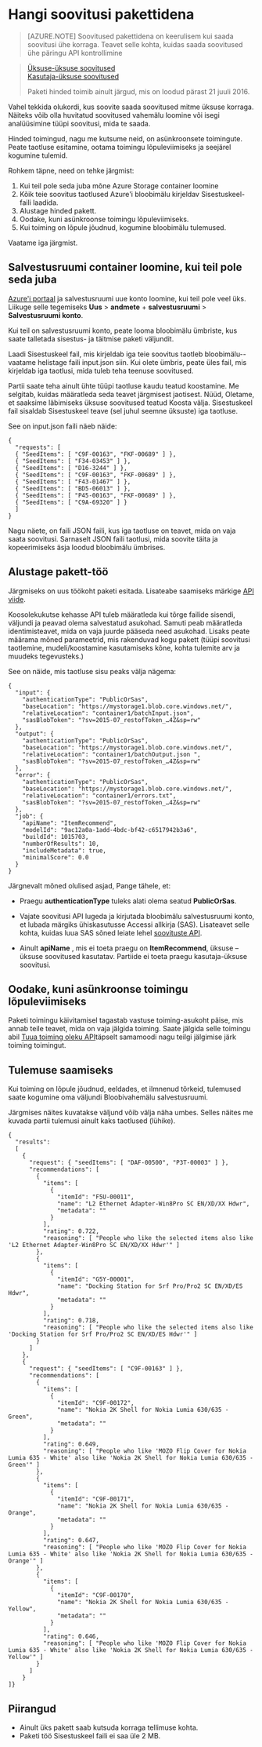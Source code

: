 
<properties
    pageTitle="Saada soovitused pakettidena: masina Õppekeskuse soovitused API | Microsoft Azure'i"
    description="Õppekeskuse soovitused--saada soovitused pakettidena Azure seadme"
    services="cognitive-services"
    documentationCenter=""
    authors="luiscabrer"
    manager="jhubbard"
    editor="cgronlun"/>

<tags
    ms.service="cognitive-services"
    ms.workload="data-services"
    ms.tgt_pltfrm="na"
    ms.devlang="na"
    ms.topic="article"
    ms.date="08/17/2016"
    ms.author="luisca"/>

# <a name="get-recommendations-in-batches"></a>Hangi soovitusi pakettidena

>[AZURE.NOTE] Soovitused pakettidena on keerulisem kui saada soovitusi ühe korraga. Teavet selle kohta, kuidas saada soovitused ühe päringu API kontrollimine

> [Üksuse-üksuse soovitused](https://westus.dev.cognitive.microsoft.com/docs/services/Recommendations.V4.0/operations/56f30d77eda5650db055a3d4)<br>
> [Kasutaja-üksuse soovitused](https://westus.dev.cognitive.microsoft.com/docs/services/Recommendations.V4.0/operations/56f30d77eda5650db055a3dd)
>
> Paketi hinded toimib ainult järgud, mis on loodud pärast 21 juuli 2016.


Vahel tekkida olukordi, kus soovite saada soovitused mitme üksuse korraga. Näiteks võib olla huvitatud soovitused vahemälu loomine või isegi analüüsimine tüüpi soovitusi, mida te saada.

Hinded toimingud, nagu me kutsume neid, on asünkroonsete toimingute. Peate taotluse esitamine, ootama toimingu lõpuleviimiseks ja seejärel kogumine tulemid.  

Rohkem täpne, need on tehke järgmist:

1.  Kui teil pole seda juba mõne Azure Storage container loomine
2.  Kõik teie soovitus taotlused Azure'i bloobimälu kirjeldav Sisestuskeel-faili laadida.
3.  Alustage hinded pakett.
4.  Oodake, kuni asünkroonse toimingu lõpuleviimiseks.
5.  Kui toiming on lõpule jõudnud, kogumine bloobimälu tulemused.

Vaatame iga järgmist.

## <a name="create-a-storage-container-if-you-dont-have-one-already"></a>Salvestusruumi container loomine, kui teil pole seda juba

[Azure'i portaal](https://portal.azure.com) ja salvestusruumi uue konto loomine, kui teil pole veel üks. Liikuge selle tegemiseks **Uus** > **andmete** + **salvestusruumi** > **Salvestusruumi konto**.

Kui teil on salvestusruumi konto, peate looma bloobimälu ümbriste, kus saate talletada sisestus- ja täitmise paketi väljundit.

Laadi Sisestuskeel fail, mis kirjeldab iga teie soovitus taotleb bloobimälu--vaatame helistage faili input.json siin.
Kui olete ümbris, peate üles fail, mis kirjeldab iga taotlusi, mida tuleb teha teenuse soovitused.

Partii saate teha ainult ühte tüüpi taotluse kaudu teatud koostamine. Me selgitab, kuidas määratleda seda teavet järgmisest jaotisest. Nüüd, Oletame, et saaksime läbimiseks üksuse soovitused teatud Koosta välja. Sisestuskeel fail sisaldab Sisestuskeel teave (sel juhul seemne üksuste) iga taotluse.

See on input.json faili näeb näide:

    {
      "requests": [
      { "SeedItems": [ "C9F-00163", "FKF-00689" ] },
      { "SeedItems": [ "F34-03453" ] },
      { "SeedItems": [ "D16-3244" ] },
      { "SeedItems": [ "C9F-00163", "FKF-00689" ] },
      { "SeedItems": [ "F43-01467" ] },
      { "SeedItems": [ "BD5-06013" ] },
      { "SeedItems": [ "P45-00163", "FKF-00689" ] },
      { "SeedItems": [ "C9A-69320" ] }
      ]
    }

Nagu näete, on faili JSON faili, kus iga taotluse on teavet, mida on vaja saata soovitusi. Sarnaselt JSON faili taotlusi, mida soovite täita ja kopeerimiseks äsja loodud bloobimälu ümbrises.

## <a name="kick-start-the-batch-job"></a>Alustage pakett-töö

Järgmiseks on uus töökoht paketi esitada. Lisateabe saamiseks märkige [API viide](https://westus.dev.cognitive.microsoft.com/docs/services/Recommendations.V4.0/).

Koosolekukutse kehasse API tuleb määratleda kui tõrge failide sisendi, väljundi ja peavad olema salvestatud asukohad. Samuti peab määratleda identimisteavet, mida on vaja juurde pääseda need asukohad. Lisaks peate määrama mõned parameetrid, mis rakenduvad kogu pakett (tüüpi soovitusi taotlemine, mudeli/koostamine kasutamiseks kõne, kohta tulemite arv ja muudeks tegevusteks.)

See on näide, mis taotluse sisu peaks välja nägema:

    {
      "input": {
        "authenticationType": "PublicOrSas",
        "baseLocation": "https://mystorage1.blob.core.windows.net/",
        "relativeLocation": "container1/batchInput.json",
        "sasBlobToken": "?sv=2015-07_restofToken_…4Z&sp=rw"
      },
      "output": {
        "authenticationType": "PublicOrSas",
        "baseLocation": "https://mystorage1.blob.core.windows.net/",
        "relativeLocation": "container1/batchOutput.json ",
        "sasBlobToken": "?sv=2015-07_restofToken_…4Z&sp=rw"
      },
      "error": {
        "authenticationType": "PublicOrSas",
        "baseLocation": "https://mystorage1.blob.core.windows.net/",
        "relativeLocation": "container1/errors.txt",
        "sasBlobToken": "?sv=2015-07_restofToken_…4Z&sp=rw"
      },
      "job": {
        "apiName": "ItemRecommend",
        "modelId": "9ac12a0a-1add-4bdc-bf42-c6517942b3a6",
        "buildId": 1015703,
        "numberOfResults": 10,
        "includeMetadata": true,
        "minimalScore": 0.0
      }
    }

Järgnevalt mõned olulised asjad, Pange tähele, et:

-   Praegu **authenticationType** tuleks alati olema seatud **PublicOrSas**.

-   Vajate soovitusi API lugeda ja kirjutada bloobimälu salvestusruumi konto, et lubada märgiks ühiskasutusse Accessi allkirja (SAS). Lisateavet selle kohta, kuidas luua SAS sõned leiate lehel [soovituste API](../storage/storage-dotnet-shared-access-signature-part-1.md).

-   Ainult **apiName** , mis ei toeta praegu on **ItemRecommend**, üksuse – üksuse soovitused kasutatav. Partiide ei toeta praegu kasutaja-üksuse soovitusi.

## <a name="wait-for-the-asynchronous-operation-to-finish"></a>Oodake, kuni asünkroonse toimingu lõpuleviimiseks

Paketi toimingu käivitamisel tagastab vastuse toiming-asukoht päise, mis annab teile teavet, mida on vaja jälgida toiming.
Saate jälgida selle toimingu abil [Tuua toiming oleku API]( https://westus.dev.cognitive.microsoft.com/docs/services/Recommendations.V4.0/operations/56f30d77eda5650db055a3da)täpselt samamoodi nagu teilgi jälgimise järk toiming toimingut.

## <a name="get-the-results"></a>Tulemuse saamiseks

Kui toiming on lõpule jõudnud, eeldades, et ilmnenud tõrkeid, tulemused saate kogumine oma väljundi Bloobivahemälu salvestusruumi.

Järgmises näites kuvatakse väljund võib välja näha umbes. Selles näites me kuvada partii tulemusi ainult kaks taotlused (lühike).

    {
      "results":
      [   
        {
          "request": { "seedItems": [ "DAF-00500", "P3T-00003" ] },
          "recommendations": [
            {
              "items": [
                {
                  "itemId": "F5U-00011",
                  "name": "L2 Ethernet Adapter-Win8Pro SC EN/XD/XX Hdwr",
                  "metadata": ""
                }
              ],
              "rating": 0.722,
              "reasoning": [ "People who like the selected items also like 'L2 Ethernet Adapter-Win8Pro SC EN/XD/XX Hdwr'" ]
            },
            {
              "items": [
                {
                  "itemId": "G5Y-00001",
                  "name": "Docking Station for Srf Pro/Pro2 SC EN/XD/ES Hdwr",
                  "metadata": ""
                }
              ],
              "rating": 0.718,
              "reasoning": [ "People who like the selected items also like 'Docking Station for Srf Pro/Pro2 SC EN/XD/ES Hdwr'" ]
            }
          ]
        },
        {
          "request": { "seedItems": [ "C9F-00163" ] },
          "recommendations": [
            {
              "items": [
                {
                  "itemId": "C9F-00172",
                  "name": "Nokia 2K Shell for Nokia Lumia 630/635 - Green",
                  "metadata": ""
                }
              ],
              "rating": 0.649,
              "reasoning": [ "People who like 'MOZO Flip Cover for Nokia Lumia 635 - White' also like 'Nokia 2K Shell for Nokia Lumia 630/635 - Green'" ]
            },
            {
              "items": [
                {
                  "itemId": "C9F-00171",
                  "name": "Nokia 2K Shell for Nokia Lumia 630/635 - Orange",
                  "metadata": ""
                }
              ],
              "rating": 0.647,
              "reasoning": [ "People who like 'MOZO Flip Cover for Nokia Lumia 635 - White' also like 'Nokia 2K Shell for Nokia Lumia 630/635 - Orange'" ]
            },
            {
              "items": [
                {
                  "itemId": "C9F-00170",
                  "name": "Nokia 2K Shell for Nokia Lumia 630/635 - Yellow",
                  "metadata": ""
                }
              ],
              "rating": 0.646,
              "reasoning": [ "People who like 'MOZO Flip Cover for Nokia Lumia 635 - White' also like 'Nokia 2K Shell for Nokia Lumia 630/635 - Yellow'" ]
            }       
          ]
        }
    ]}


## <a name="learn-about-the-limitations"></a>Piirangud

-   Ainult üks pakett saab kutsuda korraga tellimuse kohta.
-   Paketi töö Sisestuskeel faili ei saa üle 2 MB.
